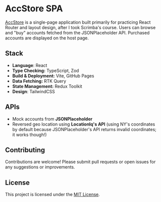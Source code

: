 # AccStore SPA

[AccStore](https://vempr.github.io/rrd-account-app/) is a single-page application built primarily for practicing React Router and layout design, after I took Scrimba's course. Users can browse and "buy" accounts fetched from the JSONPlaceholder API. Purchased accounts are displayed on the host page.

## Stack
- **Language**: React
- **Type Checking:** TypeScript, Zod
- **Build & Deployment:** Vite, GitHub Pages
- **Data Fetching:** RTK Query
- **State Management:** Redux Toolkit
- **Design**: TailwindCSS

## APIs
- Mock accounts from **JSONPlaceholder**
- Reversed geo location using **LocationIq's API** (using NY's coordinates by default because JSONPlaceholder's API returns invalid coordinates; it works though!)

## Contributing
Contributions are welcome! Please submit pull requests or open issues for any suggestions or improvements.

## License
This project is licensed under the [MIT License](https://opensource.org/license/mit).

